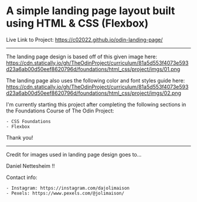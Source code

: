# A simple landing page layout built using HTML & CSS (Flexbox) 

Live Link to Project: https://c02022.github.io/odin-landing-page/

----------------

The landing page design is based off of this given image here: https://cdn.statically.io/gh/TheOdinProject/curriculum/81a5d553f4073e593d23a6ab00d50eef8620796d/foundations/html_css/project/imgs/01.png 

The landing page also uses the following color and font styles guide here: https://cdn.statically.io/gh/TheOdinProject/curriculum/81a5d553f4073e593d23a6ab00d50eef8620796d/foundations/html_css/project/imgs/02.png

I'm currently starting this project after completing the following sections 
in the Foundations Course of The Odin Project: 

    - CSS Foundations 
    - Flexbox 
    
Thank you!

----------------

Credit for images used in landing page design goes to...

Daniel Nettesheim !!

Contact info:

    - Instagram: https://instagram.com/dajolimaison
    - Pexels: https://www.pexels.com/@jolimaison/
